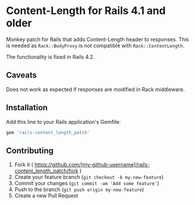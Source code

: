 # Content-Length for Rails 4.1 and older

Monkey patch for Rails that adds Content-Length header to responses. This is
needed as `Rack::BodyProxy` is not compatible with `Rack::ContentLength`.

The functionality is fixed in Rails 4.2.

## Caveats

Does not work as expected if responses are modified in Rack middleware.

## Installation

Add this line to your Rails application's Gemfile:

```ruby
gem 'rails-content_length_patch'
```

## Contributing

1. Fork it ( https://github.com/[my-github-username]/rails-content_length_patch/fork )
2. Create your feature branch (`git checkout -b my-new-feature`)
3. Commit your changes (`git commit -am 'Add some feature'`)
4. Push to the branch (`git push origin my-new-feature`)
5. Create a new Pull Request
